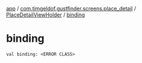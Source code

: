 [app](../../index.md) / [com.timgeldof.gustfinder.screens.place_detail](../index.md) / [PlaceDetailViewHolder](index.md) / [binding](./binding.md)

# binding

`val binding: <ERROR CLASS>`
